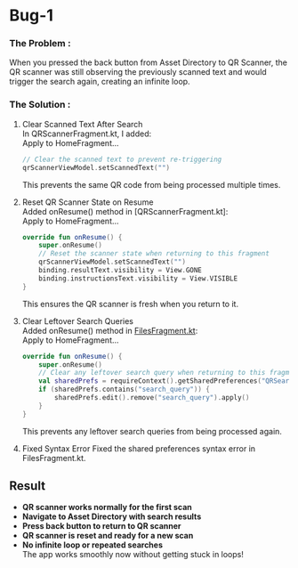 # Bug-1

### The Problem :
When you pressed the back button from Asset Directory to QR Scanner, the QR scanner was still observing the previously scanned text and would trigger the search again, creating an infinite loop.

### The Solution :
1. Clear Scanned Text After Search  
    In QRScannerFragment.kt, I added:  
    Apply to HomeFragment...
    ```kotlin
    // Clear the scanned text to prevent re-triggering
    qrScannerViewModel.setScannedText("")
    ```
    This prevents the same QR code from being processed multiple times.

2. Reset QR Scanner State on Resume  
    Added onResume() method in [QRScannerFragment.kt]:  
    Apply to HomeFragment...
    ```kotlin
    override fun onResume() {
        super.onResume()
        // Reset the scanner state when returning to this fragment
        qrScannerViewModel.setScannedText("")
        binding.resultText.visibility = View.GONE
        binding.instructionsText.visibility = View.VISIBLE
    }
    ```
    This ensures the QR scanner is fresh when you return to it.
    
3. Clear Leftover Search Queries  
    Added onResume() method in [FilesFragment.kt](app/src/main/java/com/example/ongc/ui/files/FilesFragment.kt):  
    Apply to HomeFragment...
    ```kotlin
    override fun onResume() {
        super.onResume()
        // Clear any leftover search query when returning to this fragment
        val sharedPrefs = requireContext().getSharedPreferences("QRSearch", Context MODE_PRIVATE)
        if (sharedPrefs.contains("search_query")) {
            sharedPrefs.edit().remove("search_query").apply()
        }
    }
    ```
    This prevents any leftover search queries from being processed again.
    
4. Fixed Syntax Error
    Fixed the shared preferences syntax error in FilesFragment.kt.
## Result
- **QR scanner works normally for the first scan**
 - **Navigate to Asset Directory with search results**
 - **Press back button to return to QR scanner**
 - **QR scanner is reset and ready for a new scan**
 - **No infinite loop or repeated searches**  
The app works smoothly now without getting stuck in loops!

